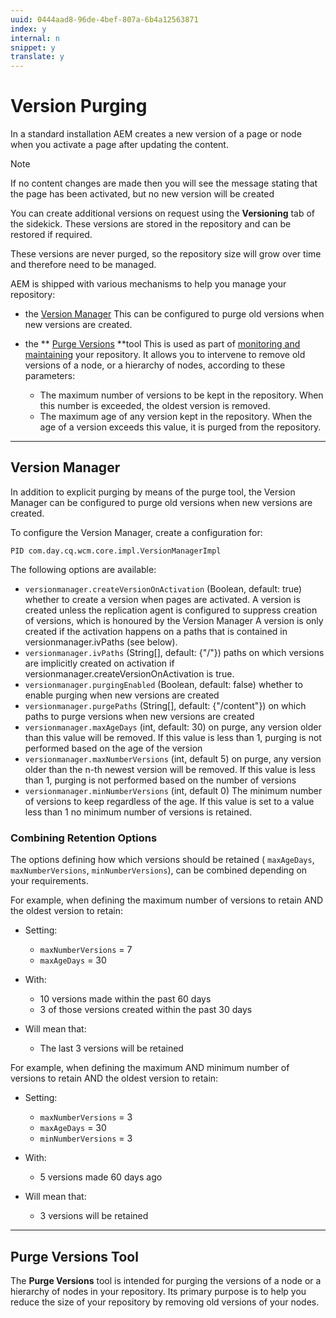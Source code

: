 ```yaml
---
uuid: 0444aad8-96de-4bef-807a-6b4a12563871
index: y
internal: n
snippet: y
translate: y
---
```


# Version Purging

In a standard installation AEM creates a new version of a page or node when you activate a page after updating the content.

>[!NOTE]
>
><p>If no content changes are made then you will see the message stating that the page has been activated, but no new version will be created</p> 
You can create additional versions on request using the **Versioning** tab of the sidekick. These versions are stored in the repository and can be restored if required.

These versions are never purged, so the repository size will grow over time and therefore need to be managed.

AEM is shipped with various mechanisms to help you manage your repository:

* the [Version Manager](#VersionManager) This can be configured to purge old versions when new versions are created.
* the ** [Purge Versions](#PurgeVersionsTool) **tool This is used as part of [monitoring and maintaining](monitoring-and-maintaining.md) your repository. It allows you to intervene to remove old versions of a node, or a hierarchy of nodes, according to these parameters:

    * The maximum number of versions to be kept in the repository. When this number is exceeded, the oldest version is removed.    
    * The maximum age of any version kept in the repository. When the age of a version exceeds this value, it is purged from the repository.

---

## Version Manager
In addition to explicit purging by means of the purge tool, the Version Manager can be configured to purge old versions when new versions are created.

To configure the Version Manager, create a configuration for:

`PID com.day.cq.wcm.core.impl.VersionManagerImpl`

The following options are available:

* `versionmanager.createVersionOnActivation` (Boolean, default: true) whether to create a version when pages are activated. A version is created unless the replication agent is configured to suppress creation of versions, which is honoured by the Version Manager A version is only created if the activation happens on a paths that is contained in versionmanager.ivPaths (see below).
* `versionmanager.ivPaths` (String[], default: {"/"}) paths on which versions are implicitly created on activation if versionmanager.createVersionOnActivation is true.
* `versionmanager.purgingEnabled` (Boolean, default: false) whether to enable purging when new versions are created
* `versionmanager.purgePaths` (String[], default: {"/content"}) on which paths to purge versions when new versions are created
* `versionmanager.maxAgeDays` (int, default: 30) on purge, any version older than this value will be removed. If this value is less than 1, purging is not performed based on the age of the version
* `versionmanager.maxNumberVersions` (int, default 5) on purge, any version older than the n-th newest version will be removed. If this value is less than 1, purging is not performed based on the number of versions
* `versionmanager.minNumberVersions` (int, default 0) The minimum number of versions to keep regardless of the age. If this value is set to a value less than 1 no minimum number of versions is retained.

### Combining Retention Options
The options defining how which versions should be retained ( `maxAgeDays`, `maxNumberVersions`, `minNumberVersions`), can be combined depending on your requirements.

For example, when defining the maximum number of versions to retain AND the oldest version to retain:

* Setting:

    * `maxNumberVersions` = 7    
    * `maxAgeDays` = 30

* With:

    * 10 versions made within the past 60 days    
    * 3 of those versions created within the past 30 days

* Will mean that:

    * The last 3 versions will be retained

For example, when defining the maximum AND minimum number of versions to retain AND the oldest version to retain:

* Setting:

    * `maxNumberVersions` = 3    
    * `maxAgeDays` = 30    
    * `minNumberVersions` = 3

* With:

    * 5 versions made 60 days ago

* Will mean that:

    * 3 versions will be retained

---

## Purge Versions Tool
The **Purge Versions** tool is intended for purging the versions of a node or a hierarchy of nodes in your repository. Its primary purpose is to help you reduce the size of your repository by removing old versions of your nodes.
